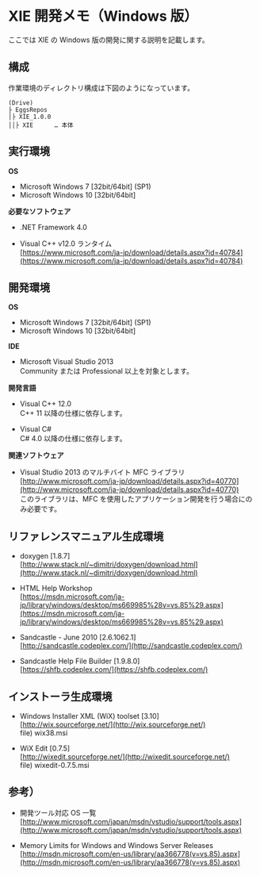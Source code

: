 XIE 開発メモ（Windows 版）
====

ここでは XIE の Windows 版の開発に関する説明を記載します。

## 構成

作業環境のディレクトリ構成は下図のようになっています。

	(Drive)
	├ EggsRepos
	│├ XIE_1.0.0
	││├ XIE      … 本体

## 実行環境

**OS**

- Microsoft Windows 7   [32bit/64bit]  (SP1)
- Microsoft Windows 10   [32bit/64bit]  

**必要なソフトウェア**

- .NET Framework 4.0  
  
- Visual C++ v12.0 ランタイム  
  [https://www.microsoft.com/ja-jp/download/details.aspx?id=40784](https://www.microsoft.com/ja-jp/download/details.aspx?id=40784)  
  

## 開発環境

**OS**

- Microsoft Windows 7   [32bit/64bit]  (SP1)
- Microsoft Windows 10   [32bit/64bit]  

**IDE**

- Microsoft Visual Studio 2013  
  Community または Professional 以上を対象とします。  

**開発言語**

- Visual C++ 12.0  
  C++ 11 以降の仕様に依存します。  
  
- Visual C#  
  C# 4.0 以降の仕様に依存します。  
  

**関連ソフトウェア**

- Visual Studio 2013 のマルチバイト MFC ライブラリ  
  [http://www.microsoft.com/ja-jp/download/details.aspx?id=40770](http://www.microsoft.com/ja-jp/download/details.aspx?id=40770)  
  このライブラリは、MFC を使用したアプリケーション開発を行う場合にのみ必要です。  


## リファレンスマニュアル生成環境

- doxygen [1.8.7]  
  [http://www.stack.nl/~dimitri/doxygen/download.html](http://www.stack.nl/~dimitri/doxygen/download.html)  
  
- HTML Help Workshop  
  [https://msdn.microsoft.com/ja-jp/library/windows/desktop/ms669985%28v=vs.85%29.aspx](https://msdn.microsoft.com/ja-jp/library/windows/desktop/ms669985%28v=vs.85%29.aspx)  
  
- Sandcastle - June 2010 [2.6.1062.1]  
  [http://sandcastle.codeplex.com/](http://sandcastle.codeplex.com/)  
  
- Sandcastle Help File Builder [1.9.8.0]  
  [https://shfb.codeplex.com/](https://shfb.codeplex.com/)  
  

## インストーラ生成環境

- Windows Installer XML (WiX) toolset [3.10]  
  [http://wix.sourceforge.net/](http://wix.sourceforge.net/)  
  file) wix38.msi  
  
- WiX Edit [0.7.5]  
  [http://wixedit.sourceforge.net/](http://wixedit.sourceforge.net/)  
  file) wixedit-0.7.5.msi  
  

## 参考）  

- 開発ツール対応 OS 一覧  
  [http://www.microsoft.com/japan/msdn/vstudio/support/tools.aspx](http://www.microsoft.com/japan/msdn/vstudio/support/tools.aspx)  
  
- Memory Limits for Windows and Windows Server Releases  
  [http://msdn.microsoft.com/en-us/library/aa366778(v=vs.85).aspx](http://msdn.microsoft.com/en-us/library/aa366778(v=vs.85).aspx)  
